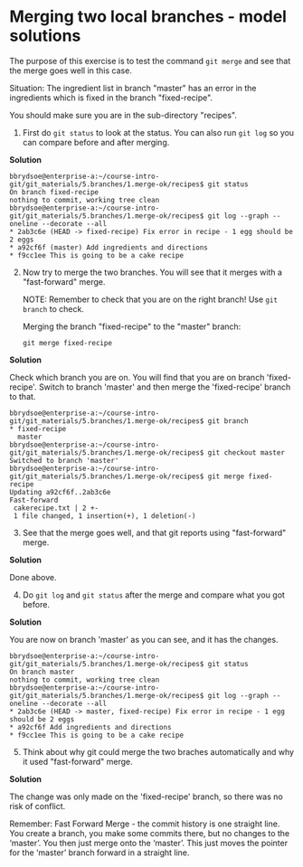 # Merging two local branches - model solutions

The purpose of this exercise is to test the command `git merge` and see that the merge goes well in this case. 

Situation: The ingredient list in branch "master" has an error in the ingredients which is fixed in the branch "fixed-recipe".

You should make sure you are in the sub-directory "recipes". 

1. First do `git status` to look at the status. You can also run `git log` so you can compare before and after merging. 

**Solution**

```shell
bbrydsoe@enterprise-a:~/course-intro-git/git_materials/5.branches/1.merge-ok/recipes$ git status
On branch fixed-recipe
nothing to commit, working tree clean
bbrydsoe@enterprise-a:~/course-intro-git/git_materials/5.branches/1.merge-ok/recipes$ git log --graph --oneline --decorate --all
* 2ab3c6e (HEAD -> fixed-recipe) Fix error in recipe - 1 egg should be 2 eggs
* a92cf6f (master) Add ingredients and directions
* f9cc1ee This is going to be a cake recipe
```

2. Now try to merge the two branches. You will see that it merges with a "fast-forward" merge. 

   NOTE: Remember to check that you are on the right branch! Use `git branch` to check. 

   Merging the branch "fixed-recipe" to the "master" branch: 

   ```
   git merge fixed-recipe
   ```

**Solution**

Check which branch you are on. You will find that you are on branch 'fixed-recipe'. Switch to branch 'master' and then merge the 'fixed-recipe' branch to that. 

```shell
bbrydsoe@enterprise-a:~/course-intro-git/git_materials/5.branches/1.merge-ok/recipes$ git branch
* fixed-recipe
  master
bbrydsoe@enterprise-a:~/course-intro-git/git_materials/5.branches/1.merge-ok/recipes$ git checkout master
Switched to branch 'master'
bbrydsoe@enterprise-a:~/course-intro-git/git_materials/5.branches/1.merge-ok/recipes$ git merge fixed-recipe
Updating a92cf6f..2ab3c6e
Fast-forward
 cakerecipe.txt | 2 +-
 1 file changed, 1 insertion(+), 1 deletion(-)
```

3. See that the merge goes well, and that git reports using "fast-forward" merge. 

**Solution** 

Done above. 

4. Do `git log` and `git status` after the merge and compare what you got before.

**Solution** 

You are now on branch 'master' as you can see, and it has the changes. 

```shell
bbrydsoe@enterprise-a:~/course-intro-git/git_materials/5.branches/1.merge-ok/recipes$ git status
On branch master
nothing to commit, working tree clean
bbrydsoe@enterprise-a:~/course-intro-git/git_materials/5.branches/1.merge-ok/recipes$ git log --graph --oneline --decorate --all
* 2ab3c6e (HEAD -> master, fixed-recipe) Fix error in recipe - 1 egg should be 2 eggs
* a92cf6f Add ingredients and directions
* f9cc1ee This is going to be a cake recipe
```

5. Think about why git could merge the two braches automatically and why it used "fast-forward" merge. 

**Solution** 

The change was only made on the 'fixed-recipe' branch, so there was no risk of conflict. 

Remember: 
Fast Forward Merge - the commit history is one straight line. You create a branch, you make some commits there, but no changes to the ‘master’. You then just merge onto the ‘master’. This just moves the pointer for the ‘master’ branch forward in a straight line. 

